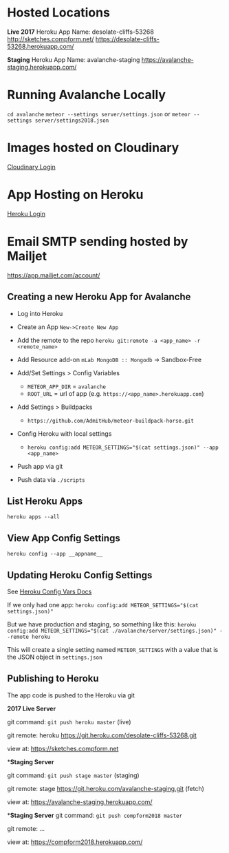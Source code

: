 # Hosted Locations

**Live 2017**
Heroku App Name: desolate-cliffs-53268
http://sketches.compform.net/
https://desolate-cliffs-53268.herokuapp.com/

**Staging**
Heroku App Name: avalanche-staging
https://avalanche-staging.herokuapp.com/


# Running Avalanche Locally
`cd avalanche`
`meteor --settings server/settings.json`
or
`meteor --settings server/settings2018.json`

# Images hosted on Cloudinary
[Cloudinary Login](https://cloudinary.com/users/login)

# App Hosting on Heroku
[Heroku Login](https://dashboard.heroku.com)

# Email SMTP sending hosted by Mailjet
https://app.mailjet.com/account/


## Creating a new Heroku App for Avalanche

- Log into Heroku
- Create an App `New->Create New App` 
- Add the remote to the repo `heroku git:remote -a <app_name> -r <remote_name>`
- Add Resource add-on `mLab MongoDB :: Mongodb` -> Sandbox-Free
- Add/Set Settings > Config Variables
    - `METEOR_APP_DIR` = `avalanche`
    - `ROOT_URL` = url of app (e.g. `https://<app_name>.herokuapp.com`)
- Add Settings > Buildpacks
    - `https://github.com/AdmitHub/meteor-buildpack-horse.git`
- Config Heroku with local settings
    - `heroku config:add METEOR_SETTINGS="$(cat settings.json)" --app <app_name>`

- Push app via git
- Push data via `./scripts`

## List Heroku Apps
`heroku apps --all`

## View App Config Settings
`heroku config --app __appname__`

## Updating Heroku Config Settings
See [Heroku Config Vars Docs](https://devcenter.heroku.com/articles/config-vars)

If we only had one app:
`heroku config:add METEOR_SETTINGS="$(cat settings.json)"`

But we have production and staging, so something like this:
`heroku config:add METEOR_SETTINGS="$(cat ./avalanche/server/settings.json)" --remote heroku`


This will create a single setting named `METEOR_SETTINGS` with a value that is the JSON object in `settings.json`


## Publishing to Heroku
The app code is pushed to the Heroku via git

**2017 Live Server**

git command:
`git push heroku master` (live)

git remote:
heroku https://git.heroku.com/desolate-cliffs-53268.git

view at:
https://sketches.compform.net

***Staging Server**

git command:
`git push stage master` (staging)

git remote:
stage   https://git.heroku.com/avalanche-staging.git (fetch)

view at:
https://avalanche-staging.herokuapp.com/

***Staging Server**
git command: 
`git push compform2018 master`

git remote:
...

view at:
https://compform2018.herokuapp.com/



